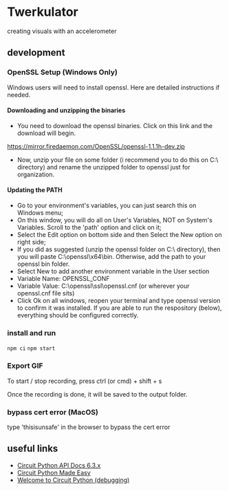 # Twerkulator

creating visuals with an accelerometer

## development


### OpenSSL Setup (Windows Only)

Windows users will need to install openssl. Here are detailed instructions if needed.

#### Downloading and unzipping the binaries

- You need to download the openssl binaries. Click on this link and the download will begin.

https://mirror.firedaemon.com/OpenSSL/openssl-1.1.1h-dev.zip

- Now, unzip your file on some folder (i recommend you to do this on C:\ directory) and rename the unzipped folder to openssl just for organization.

#### Updating the PATH

- Go to your environment's variables, you can just search this on Windows menu;
- On this window, you will do all on User's Variables, NOT on System's Variables. Scroll to the 'path' option and click on it;
- Select the Edit option on bottom side and then Select the New option on right side;
- If you did as suggested (unzip the openssl folder on C:\ directory), then you will paste C:\openssl\x64\bin. Otherwise, add the path to your openssl bin folder.
- Select New to add another environment variable in the User section
- Variable Name: OPENSSL_CONF
- Variable Value: C:\openssl\ssl\openssl.cnf (or wherever your openssl.cnf file sits)
- Click Ok on all windows, reopen your terminal and type openssl version to confirm it was installed. If you are able to run the respository (below), everything should be configured correctly.

### install and run

`npm ci`
`npm start`


### Export GIF

To start / stop recording, press ctrl (or cmd) + shift + s

Once the recording is done, it will be saved to the output folder.

### bypass cert error (MacOS)

type 'thisisunsafe' in the browser to bypass the cert error

## useful links

-   [Circuit Python API Docs 6.3.x](https://circuitpython.readthedocs.io/en/6.3.x/README.html)
-   [Circuit Python Made Easy](https://learn.adafruit.com/circuitpython-made-easy-on-circuit-playground-express)
-   [Welcome to Circuit Python (debugging)](https://learn.adafruit.com/welcome-to-circuitpython/overview)

